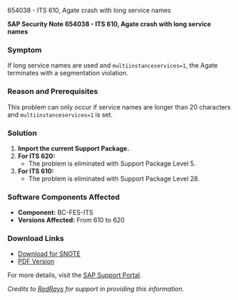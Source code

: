 654038 - ITS 610, Agate crash with long service names

**SAP Security Note 654038 - ITS 610, Agate crash with long service names**

### Symptom
If long service names are used and `multiinstanceservices=1`, the Agate terminates with a segmentation violation.

### Reason and Prerequisites
This problem can only occur if service names are longer than 20 characters and `multiinstanceservices=1` is set.

### Solution
1. **Import the current Support Package.**
2. **For ITS 620:**
   - The problem is eliminated with Support Package Level 5.
3. **For ITS 610:**
   - The problem is eliminated with Support Package Level 28.

### Software Components Affected
- **Component:** BC-FES-ITS
- **Versions Affected:** From 610 to 620

### Download Links
- [Download for SNOTE](https://notesdownloads.sap.com/note/0040000015701192017)
- [PDF Version](https://userapps.support.sap.com/sap/support/sfm/notes/print/0000654038?language=en-US&token=D97D138B6E1EE78D9641436E4C420E40)

For more details, visit the [SAP Support Portal](https://me.sap.com/notes/654038).

*Credits to [RedRays](https://redrays.io) for support in providing this information.*